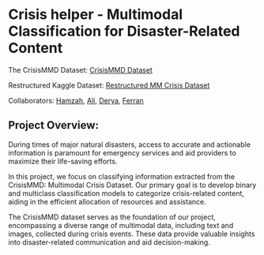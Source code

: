 # Crisis helper - Multimodal Classification for Disaster-Related Content

The CrisisMMD Dataset: <a href=“https://crisisnlp.qcri.org/crisismmd”>CrisisMMD Dataset</a>

Restructured Kaggle Dataset: <a href=“https://www.kaggle.com/datasets/greencarrot/restructured-multimodal-crisis-project”>Restructured MM Crisis Dataset</a>

Collaborators: <a href="https://github.com/hbaagil">Hamzah</a>, <a href="https://github.com/AnalyticAli">Ali</a>, <a href="https://github.com/deryagungor">Derya</a>, <a href=“https://github.com/greenlima”>Ferran</a>



## Project Overview:

During times of major natural disasters, access to accurate and actionable information is paramount for emergency services and aid providers to maximize their life-saving efforts.

In this project, we focus on classifying information extracted from the CrisisMMD: Multimodal Crisis Dataset. Our primary goal is to develop binary and multiclass classification models to categorize crisis-related content, aiding in the efficient allocation of resources and assistance.

The CrisisMMD dataset serves as the foundation of our project, encompassing a diverse range of multimodal data, including text and images, collected during crisis events. These data provide valuable insights into disaster-related communication and aid decision-making.





